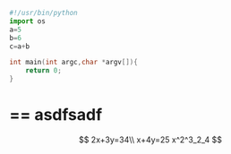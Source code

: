 ```python
#!/usr/bin/python
import os
a=5
b=6
c=a+b
```

```cpp
int main(int argc,char *argv[]){
	return 0;
}
```
==
asdfsadf
==


$$
2x+3y=34\\
x+4y=25
x^2^3_2_4
$$
